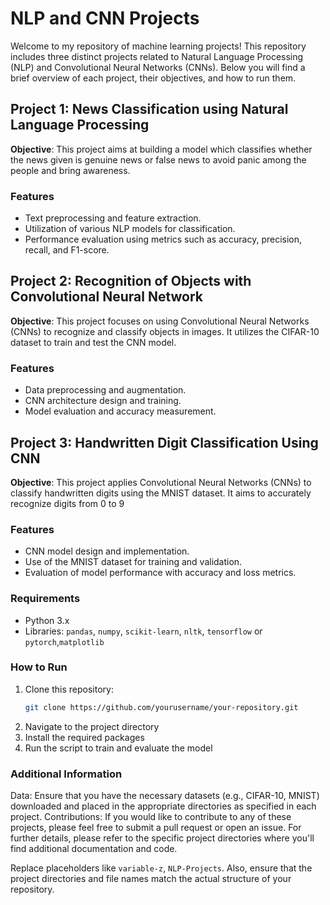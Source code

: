 # NLP and CNN Projects

Welcome to my repository of machine learning projects! This repository includes three distinct projects related to Natural Language Processing (NLP) and Convolutional Neural Networks (CNNs). Below you will find a brief overview of each project, their objectives, and how to run them.

## Project 1: News Classification using Natural Language Processing
**Objective**: This project aims at building a model which classifies whether the news given is genuine news or false news to avoid panic among the people and bring awareness.
### Features
- Text preprocessing and feature extraction.
- Utilization of various NLP models for classification.
- Performance evaluation using metrics such as accuracy, precision, recall, and F1-score.

## Project 2: Recognition of Objects with Convolutional Neural Network
**Objective**: This project focuses on using Convolutional Neural Networks (CNNs) to recognize and classify objects in images. It utilizes the CIFAR-10 dataset to train and test the CNN model.
### Features
- Data preprocessing and augmentation.
- CNN architecture design and training.
- Model evaluation and accuracy measurement.

## Project 3: Handwritten Digit Classification Using CNN
**Objective**: This project applies Convolutional Neural Networks (CNNs) to classify handwritten digits using the MNIST dataset. It aims to accurately recognize digits from 0 to 9
### Features
- CNN model design and implementation.
- Use of the MNIST dataset for training and validation.
- Evaluation of model performance with accuracy and loss metrics.
  
### Requirements
- Python 3.x
- Libraries: `pandas`, `numpy`, `scikit-learn`, `nltk`, `tensorflow` or `pytorch`,`matplotlib`

### How to Run
1. Clone this repository:
   ```bash
   git clone https://github.com/yourusername/your-repository.git
2. Navigate to the project directory
3. Install the required packages
4. Run the script to train and evaluate the model

### Additional Information
Data: Ensure that you have the necessary datasets (e.g., CIFAR-10, MNIST) downloaded and placed in the appropriate directories as specified in each project.
Contributions: If you would like to contribute to any of these projects, please feel free to submit a pull request or open an issue.
For further details, please refer to the specific project directories where you'll find additional documentation and code.


Replace placeholders like `variable-z`, `NLP-Projects`. Also, ensure that the project directories and file names match the actual structure of your repository.
